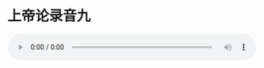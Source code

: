 # 上帝论录音九

<audio style="width: 100%;" preload="false" controls controlslist="nodownload"><source src="//file.simai.life/audio/mp3/old/27378.mp3" type="audio/mpeg">Your browser does not support the audio element.</audio>


